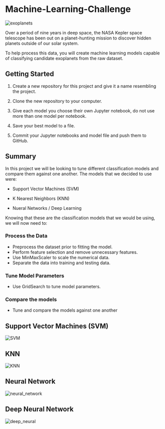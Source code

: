 # Machine-Learning-Challenge
![exoplanets](https://user-images.githubusercontent.com/75814760/120879376-84d97500-c588-11eb-920a-dac0c167dd98.jpg)

Over a period of nine years in deep space, the NASA Kepler space telescope has been out on a planet-hunting mission to discover hidden planets outside of our solar system.

To help process this data, you will create machine learning models capable of classifying candidate exoplanets from the raw dataset.

## Getting Started
1. Create a new repository for this project and give it a name resembling the project.

1. Clone the new repository to your computer.

1. Give each model you choose their own Jupyter notebook, do not use more than one model per notebook.

1. Save your best model to a file.

1. Commit your Jupyter notebooks and model file and push them to GitHub.

## Summary
In this project we will be looking to tune different classification models and compare them against one another. The models that we decided to use were:

* Support Vector Machines (SVM)

* K Nearest Neighbors (KNN)

* Nueral Networks / Deep Learning

Knowing that these are the classification models that we would be using, we will now need to:

### Process the Data

* Preprocess the dataset prior to fitting the model.
* Perform feature selection and remove unnecessary features.
* Use MinMaxScaler to scale the numerical data.
* Separate the data into training and testing data.

### Tune Model Parameters

* Use GridSearch to tune model parameters.

### Compare the models

* Tune and compare the models against one another

## Support Vector Machines (SVM)

![SVM](https://user-images.githubusercontent.com/75814760/120879719-fb777200-c58a-11eb-9431-21030ecb0c69.jpg)


## KNN

![KNN](https://user-images.githubusercontent.com/75814760/120879780-66c14400-c58b-11eb-9e3d-9f862c29be80.jpg)

## Neural Network

![neural_network](https://user-images.githubusercontent.com/75814760/120879844-f666f280-c58b-11eb-9612-5e98301e8f72.jpg)

## Deep Neural Network

![deep_neural](https://user-images.githubusercontent.com/75814760/120879850-0383e180-c58c-11eb-858e-02d213de5964.jpg)


